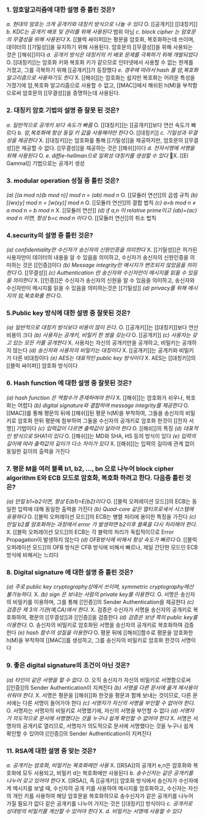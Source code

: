 ### 1. 암호알고리즘에 대한 설명 중 틀린 것은?

_a. 현대의 암호는 크게 공개키와 대칭키 방식으로 나눌 수 있다_
O. [[공개키]] [[대칭키]]
_b. KDC는 공개키 배포 및 관리를 위해 사용된다_
범위 아님
_c. block cipher 는 암호문의 무결성을 위해 사용된다_
X. [[블럭 싸이퍼]]는 평문을 암호화, 복호화하는데 쓰이며, 데이터의 [[기밀성]]을 유지하기 위해 사용된다. 암호문의 [[무결성]]을 위해 사용되는 것은 [[해쉬]]이다
_d. 공개키 방식은 대칭키의 키 배포 문제를 극복하기 위해 개발되었다_
O. [[대칭키]]는 암호화 키와 복호화 키가 같으므로 인터넷에서 사용할 수 없는 한계를 가졌고, 그를 극복하기 위해 [[공개키]]가 등장했다
_e. 경우에 따라서 hash 를 암,복호화 알고리즘으로 사용하기도 한다_
X. [[해쉬]]는 암호화는 쉽지만 복호화는 어려운 특성을 가졌기에 암,복호화 알고리즘으로 사용할 수 없고, [[MAC]]에서 해쉬된 h(M)을 부착함으로써 암호문의 [[무결성]]을 증명하는데 사용된다.

### 2. 대칭키 암호 기법의 설명 중 잘못 된 것은?

_a. 일반적으로 공개키 보다 속도가 빠름_
O. [[대칭키]]는 [[공개키]]보다 연산 속도가 빠르다
_b. 암,복호화에 항상 동일 키 값을 사용해야만 한다_
O. [[대칭키]]
_c. 기밀성과 무결성을 제공한다_
X. [[대칭키]]는 암호화를 통해 [[기밀성]]을 제공하지만, 암호문의 [[무결성]]은 제공할 수 없다. [[무결성]]을 제공하는 것은 [[해쉬]]이다
_d. 전자서명에 서명을 위해 사용된다_
O.
_e. diffie-hellman으로 일회성 대칭키를 생성할 수 있다_
X. [[El Gammal]] 기법으로는 공개키 생성

### 3. modular operation 성질 중 틀린 것은?

_(a) [(a mod n)*(b mod n)] mod n = (a*b) mod n_
O. [[모듈러 연산]]의 곱셈 규칙
_(b) [(w*x)*y] mod n = [w*(x*y)] mod n_
O. [[모듈러 연산]]의 결합 법칙
_(c) a=b mod n ≠ a mod n = b mod n_
X. [[모듈러 연산]]
_(d) if a,n 이 relative prime이고 (a*b)=(a*c) mod n 이면, 항상 b=c mod n 이다_
O. [[모듈러 연산]]의 취소 법칙

### 4.security의 설명 중 틀린 것은?

_(a) confidentiality란 수신자가 송신자의 신원인증을 의미한다_
X. [[기밀성]]은 허가된 사용자만이 데이터의 내용을 알 수 있음을 의미하고, 수신자가 송신자의 신원인증을 의미하는 것은 [[인증]]이다
_(b) Message integrity란 메시지가 변조되지 않았음을 의미한다_
O. [[무결성]]
_(c) Authentication 란 송신자와 수신자만이 메시지를 읽을 수 있음을 의미한다_
X. [[인증]]은 수신자가 송신자의 신원을 알 수 있음을 의미하고, 송신자와 수신자만이 메시지를 읽을 수 있음을 의미하는것은 [[기밀성]]
_(d) privacy를 위해 메시지의 암,복호화를 한다_
O. 

### 5.Public key 방식에 대한 설명 중 잘못된 것은?

_(a) 일반적으로 대칭키 방식보다 비용이 많이 든다._
O. [[공개키]]는 [[대칭키]]보다 연산 비용이 크다
_(b) 사용자는 공개키, 비밀키 한 쌍을 갖는다_
O. [[공개키]]
_(c) 사용자는 갖고 있는 모든 키를 공개한다_
X. 사용자는 자신의 공개키만을 공개하고, 비밀키는 공개하지 않는다
_(d) 송신자와 사용자의 비밀키는 대칭이다_
X. [[공개키]]는 공개키와 비밀키가 다른 비대칭이다
_(e) AES는 대표적인 public key 방식이다_
X. AES는 [[대칭키]]의 [[블럭 싸이퍼]] 암호화 방식이다

### 6. Hash function 에 대한 설명 중 잘못된 것은?

_(a) hash function 은 역함수가 존재하여야 한다_
X. [[해쉬]]는 암호화가 쉬우나, 복호화는 어렵다
_(b) digital signature와 결합하여 message integrity를 제공한다_
O. [[MAC]]를 통해 평문의 뒤에 [[해쉬]]된 평문 h(M)을 부착하여, 그들을 송신자의 비밀키로 암호화 한뒤 평문에 첨부하여 그들을 수신자의 공개키로 암호화 한것이 [[전자 서명]] 기법이다
_(c) 입력값이 다르면 출력값이 달라야 한다_
O. [[해쉬]]의 특징
_(d) 대표적인 방식으로 SHA1이 있다_
O. [[해쉬]]는 MD와 SHA, HS 등의 방식이 있다
_(e) 입력의 길이에 따라 출력값의 길이가 다소 차이가 있다_
X. [[해쉬]]는 입력의 길이에 관계 없이 동일한 길이의 출력을 가진다

### 7. 평문 M을 여러 블록 b1, b2, …, bn 으로 나누어 block cipher algorithm E와 ECB 모드로 암호화, 복호화 하려고 한다. 다음중 틀린 것은?

_(a) 만일 b1=b2이면, 항상 E(b1)=E(b2)이다_
O. [[블럭 오퍼레이션 모드]]의 ECB는 동일한 입력에 대해 동일한 출력을 가진다
_(b) Quad-core 같은 멀티프로세서 시스템에 유용하다_
O. [[블럭 오퍼레이션 모드]]의 ECB는 병렬 처리에 용이한 특징을 가진다
_(c) 만일 b2를 암호화하는 과정에서 error 가 발생하면 b2이후 블록을 다시 처리해야 한다._
X. [[블럭 오퍼레이션 모드]]의 ECB는 각 블럭의 처리가 독립적이므로 Error Propagation이 발생하지 않는다
_(d) OFB방식에 비해서 항상 속도가 빠르다_
O. [[블럭 오퍼레이션 모드]]의 OFB 방식은 CFB 방식에 비해서 빠르나, 제일 간단한 모드인 ECB방식에 비해서는 느리다

### 8. Digital signature 에 대한 설명 중 틀린 것은?

_(a) 주로 public key cryptography상에서 쓰이며, symmetric cryptography에선 불가능하다._
X.
_(b) sign 은 보내는 사람의 private key를 이용한다._
O. 서명은 송신자의 비밀키를 이용하며, 그를 통해 [[인증]]의 Sender Authentication을 제공한다
_(c) 검증은 제 3의 기관(예,CA)에서 한다._
X. 검증은 수신자가 서명을 송신자의 공개키로 복호화하여, 평문의 [[무결성]]과 [[인증]]을 검증한다
_(d) 검증은 보낸 쪽의 public key를 이용한다._
O. 송신자의 비밀키로 암호화된 서명을 송신자의 공개키로 복호화하여 검증한다
_(e) hash 함수의 성질을 이용한다_
O. 평문 뒤에 [[해쉬]]함수로 평문을 암호화한 h(M)을 부착하여 [[MAC]]를 생성하고, 그를 송신자의 비밀키로 암호화 한것이 서명이다

### 9. 좋은 digital signature의 조건이 아닌 것은?

_(a) 타인이 같은 서명을 할 수 없다._
O. 오직 송신자가 자신의 비밀키로 서명함으로써 [[인증]]의 Sender Authentication이 지켜진다
_(b) 서명을 다른 문서에 옮겨 재사용이 쉬워야 한다._
X. 서명은 평문을 [[해쉬]]화 한것을 평문과 함께 보내는 것이므로, 다른 문서에는 다른 서명이 들어가야 한다
_(c) 서명자가 자신의 서명을 부인할 수 없어야 한다._
O. 서명자는 서명자의 비밀키로 서명했기에, 자신의 서명을 부인할 수 없다
_(d) 서명자가 의도적으로 문서에 서명했다는 것을 누구나 쉽게 확인할 수 없어야 한다_
X. 서명은 서명자의 공개키로 열리므로, 서명자가 의도적으로 문서에 서명했다는 것을 누구나 쉽게 확인할 수 있어야 [[인증]]의 Sender Authentication이 지켜진다

### 11. RSA에 대한 설명 중 맞는 것은?

_a. 공개키는 암호화, 비밀키는 복호화에만 사용_
X. [[RSA]]의 공개키 e,n은 암호화와 복호화에 모두 사용되고, 비밀키 d는 복호화에만 사용된다
_b. 송수신자는 같은 공개키를 나누어 갖고 있어야 한다_
X. [[RSA]], 즉 [[공개키]] 암호화 방식에서 송신자가 수신자에게 메시지를 보낼 때, 수신자의 공개 키를 사용하여 메시지를 암호화하고, 수신자는 자신의 개인 키를 사용하여 해당 암호문을 복호화하므로 
송수신자가 같은 공개키를 나누어 가질 필요가 없다
같은 공개키를 나누어 가지는 것은 [[대칭키]] 방식이다
_c. 공개키로 상대방의 비밀키를 계산할 수 있어야 한다_
X. 
_d. 비밀키는 서명에 사용할 수 있다_
